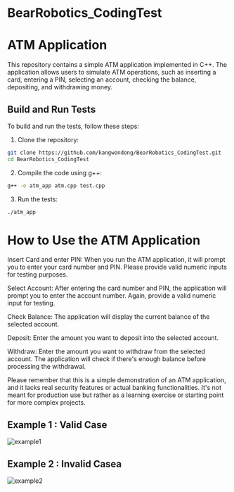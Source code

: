 # BearRobotics_CodingTest


# ATM Application

This repository contains a simple ATM application implemented in C++. The application allows users to simulate ATM operations, such as inserting a card, entering a PIN, selecting an account, checking the balance, depositing, and withdrawing money.

## Build and Run Tests

To build and run the tests, follow these steps:

1. Clone the repository:

```bash
git clone https://github.com/kangwondong/BearRobotics_CodingTest.git
cd BearRobotics_CodingTest
```


2. Compile the code using g++:

```bash
g++ -o atm_app atm.cpp test.cpp
```

3. Run the tests:

```bash
./atm_app
```


# How to Use the ATM Application
Insert Card and enter PIN: When you run the ATM application, it will prompt you to enter your card number and PIN. Please provide valid numeric inputs for testing purposes.

Select Account: After entering the card number and PIN, the application will prompt you to enter the account number. Again, provide a valid numeric input for testing.

Check Balance: The application will display the current balance of the selected account.

Deposit: Enter the amount you want to deposit into the selected account.

Withdraw: Enter the amount you want to withdraw from the selected account. The application will check if there's enough balance before processing the withdrawal.

Please remember that this is a simple demonstration of an ATM application, and it lacks real security features or actual banking functionalities. It's not meant for production use but rather as a learning exercise or starting point for more complex projects.

## Example 1 : Valid Case

![example1](https://github.com/kangwondong/BearRobotics_CodingTest/assets/79675366/e73496f4-09b9-4ab8-a2e4-dbc63ba00770)

## Example 2 : Invalid Casea

![example2](https://github.com/kangwondong/BearRobotics_CodingTest/assets/79675366/8d328a53-301e-4eec-818b-c3d53392e09d)
